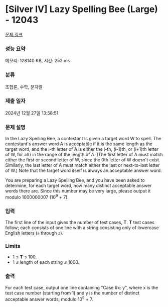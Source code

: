 # [Silver IV] Lazy Spelling Bee (Large) - 12043 

[문제 링크](https://www.acmicpc.net/problem/12043) 

### 성능 요약

메모리: 128140 KB, 시간: 252 ms

### 분류

조합론, 수학, 문자열

### 제출 일자

2024년 12월 27일 13:58:51

### 문제 설명

<p style="user-select: auto !important;">In the Lazy Spelling Bee, a contestant is given a target word W to spell. The contestant's answer word A is acceptable if it is the same length as the target word, and the i-th letter of A is either the i-th, (i-1)th, or (i+1)th letter of W, for all i in the range of the length of A. (The first letter of A must match either the first or second letter of W, since the 0th letter of W doesn't exist. Similarly, the last letter of A must match either the last or next-to-last letter of W.) Note that the target word itself is always an acceptable answer word.</p>

<p style="user-select: auto !important;">You are preparing a Lazy Spelling Bee, and you have been asked to determine, for each target word, how many distinct acceptable answer words there are. Since this number may be very large, please output it modulo 1000000007 (10<sup style="user-select: auto !important;">9</sup> + 7).</p>

### 입력 

 <p style="user-select: auto !important;">The first line of the input gives the number of test cases, <strong style="user-select: auto !important;">T</strong>. <strong style="user-select: auto !important;">T</strong> test cases follow; each consists of one line with a string consisting only of lowercase English letters (<code style="user-select: auto !important;">a</code> through <code style="user-select: auto !important;">z</code>).</p>

<h3 style="user-select: auto !important;">Limits</h3>

<ul style="user-select: auto !important;">
	<li style="user-select: auto !important;">1 ≤ <strong style="user-select: auto !important;">T</strong> ≤ 100.</li>
	<li style="user-select: auto !important;">1 ≤ length of each string ≤ 1000.</li>
</ul>

### 출력 

 <p style="user-select: auto !important;">For each test case, output one line containing "Case #x: y", where x is the test case number (starting from 1) and y is the number of distinct acceptable answer words, modulo 10<sup style="user-select: auto !important;">9</sup> + 7.</p>

